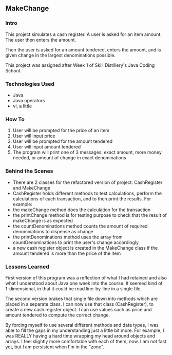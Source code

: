 ## MakeChange

### Intro
This project simulates a cash register.  A user is asked for an item amount.
The user then enters the amount.

Then the user is asked for an amount
tendered, enters the amount, and is given change in the largest
denominations possible.

This project was assigned after Week 1 of Skill Distillery's Java Coding
School.

### Technologies Used
* Java
* Java operators
* vi, a little

### How To
1) User will be prompted for the price of an item
2) User will input price
3) User will be prompted for the amount tendered
4) User will input amount tendered
5) The program will print one of 3 messages: exact amount, more money needed, or amount of change in exact denominations

### Behind the Scenes
*   There are 2 classes for the refactored version of project: CashRegister and MakeChange
*   CashRegister holds different methods to test calculations, perform the calculations of each transaction, and to then print the results.  For example:
*   the makeChange method does the calculation for the transaction
*   the printChange method is for testing purpose to check that the result of makeChange is as expected
*   the countDenominations method counts the amount of required denominations to dispense as change
*  the printDenominations method uses the array from countDenominations to print the user's change accordingly
*   a new cash register object is created in the MakeChange class if the amount tendered is more than the price of the item
### Lessons Learned
First version of this program was a reflection of what I had retained and also what I understood about Java one week into the course.  It seemed kind of 1-dimensional, in that it could be read line-by-line in a single file.  

The second version brakes that single file down into methods which are placed in a separate class.  I can now use that class (CashRegister), to create a new cash register object.  I can use values such as price and amount tendered to compute the correct change.  

By forcing myself to use several different methods and data types, I was able to fill the gaps in my understanding just a little bit more.  For example, I was REALLY having a hard time wrapping my head around objects and arrays.  I feel slightly more comfortable with each of them, now.  I am not fast yet, but I am persistent when I'm in the "zone". 
